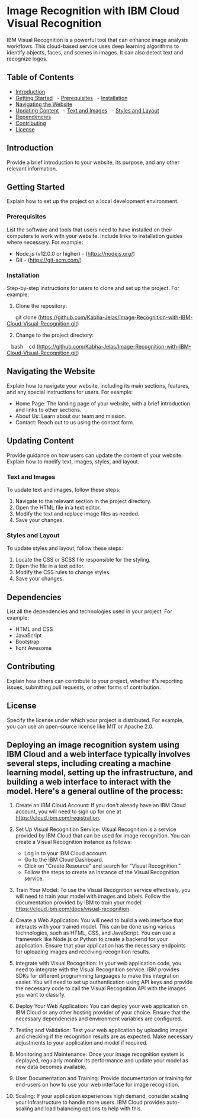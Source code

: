 # Image Recognition with IBM Cloud Visual Recognition

IBM Visual Recognition is a powerful tool that can enhance image analysis workflows. This cloud-based service uses deep learning algorithms to identify objects, faces, and scenes in images. It can also detect text and recognize logos.

## Table of Contents

- [Introduction](#introduction)
- [Getting Started](#getting-started)
  - [Prerequisites](#prerequisites)
  - [Installation](#installation)
- [Navigating the Website](#navigating-the-website)
- [Updating Content](#updating-content)
  - [Text and Images](#text-and-images)
  - [Styles and Layout](#styles-and-layout)
- [Dependencies](#dependencies)
- [Contributing](#contributing)
- [License](#license)

## Introduction

Provide a brief introduction to your website, its purpose, and any other relevant information.

## Getting Started

Explain how to set up the project on a local development environment.

### Prerequisites

List the software and tools that users need to have installed on their computers to work with your website. Include links to installation guides where necessary. For example:

- Node.js (v12.0.0 or higher) - (https://nodejs.org/)
- Git - (https://git-scm.com/)

### Installation

Step-by-step instructions for users to clone and set up the project. For example:

1. Clone the repository:

  
   git clone (https://github.com/Kabha-Jelas/Image-Recognition-with-IBM-Cloud-Visual-Recognition.git)
   

2. Change to the project directory:

   bash
   cd (https://github.com/Kabha-Jelas/Image-Recognition-with-IBM-Cloud-Visual-Recognition.git)
   

## Navigating the Website

Explain how to navigate your website, including its main sections, features, and any special instructions for users. For example:

- Home Page: The landing page of your website, with a brief introduction and links to other sections.
- About Us: Learn about our team and mission.
- Contact: Reach out to us using the contact form.

## Updating Content

Provide guidance on how users can update the content of your website. Explain how to modify text, images, styles, and layout.

### Text and Images

To update text and images, follow these steps:

1. Navigate to the relevant section in the project directory.
2. Open the HTML file in a text editor.
3. Modify the text and replace image files as needed.
4. Save your changes.

### Styles and Layout

To update styles and layout, follow these steps:

1. Locate the CSS or SCSS file responsible for the styling.
2. Open the file in a text editor.
3. Modify the CSS rules to change styles.
4. Save your changes.

## Dependencies

List all the dependencies and technologies used in your project. For example:

- HTML and CSS
- JavaScript
- Bootstrap
- Font Awesome

## Contributing

Explain how others can contribute to your project, whether it's reporting issues, submitting pull requests, or other forms of contribution.

## License

Specify the license under which your project is distributed. For example, you can use an open-source license like MIT or Apache 2.0.

## Deploying an image recognition system using IBM Cloud and a web interface typically involves several steps, including creating a machine learning model, setting up the infrastructure, and building a web interface to interact with the model. Here's a general outline of the process:

1. Create an IBM Cloud Account:
   If you don't already have an IBM Cloud account, you will need to sign up for one at https://cloud.ibm.com/registration.

2. Set Up Visual Recognition Service:
    Visual Recognition is a service provided by IBM Cloud that can be used for image recognition. You can create a Visual Recognition instance as follows:
   - Log in to your IBM Cloud account.
   - Go to the IBM Cloud Dashboard.
   - Click on "Create Resource" and search for "Visual Recognition."
   - Follow the steps to create an instance of the Visual Recognition service.

3. Train Your Model:
   To use the Visual Recognition service effectively, you will need to train your model with images and labels. Follow the documentation provided by IBM to train your model: https://cloud.ibm.com/docs/visual-recognition.

4. Create a Web Application:
   You will need to build a web interface that interacts with your trained model. This can be done using various technologies, such as HTML, CSS, and JavaScript. You can use a framework like Node.js or Python to create a backend for your application. Ensure that your application has the necessary endpoints for uploading images and receiving recognition results.

5. Integrate with Visual Recognition:
   In your web application code, you need to integrate with the Visual Recognition service. IBM provides SDKs for different programming languages to make this integration easier. You will need to set up authentication using API keys and provide the necessary code to call the Visual Recognition API with the images you want to classify.

6. Deploy Your Web Application:
   You can deploy your web application on IBM Cloud or any other hosting provider of your choice. Ensure that the necessary dependencies and environment variables are configured.

7. Testing and Validation:
   Test your web application by uploading images and checking if the recognition results are as expected. Make necessary adjustments to your application and model if required.

8. Monitoring and Maintenance:
   Once your image recognition system is deployed, regularly monitor its performance and update your model as new data becomes available.

9. User Documentation and Training:
   Provide documentation or training for end-users on how to use your web interface for image recognition.

10. Scaling:
    If your application experiences high demand, consider scaling your infrastructure to handle more users. IBM Cloud provides auto-scaling and load balancing options to help with this.
